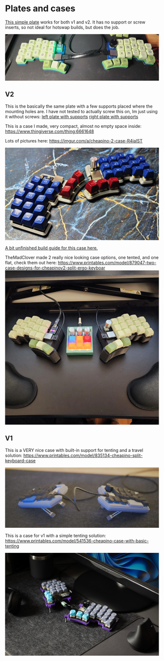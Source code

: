 Plates and cases
================

[This simple plate](../plates/plate.stl) works for both v1 and v2.
It has no support or screw inserts, so not ideal for hotswap
builds, but does the job.

![Case](../images/v1/v1_with_plate.jpg)

## V2

This is the basically the same plate with a few supports
placed where the mounting holes are. I have not tested to
actually screw this on, Im just using it without screws:
[left plate with supports](../plates/cheapino-plate-left.stl)
[right plate with supports](../plates/cheapino-plate-right.stl)

This is a case I made, very compact, almost no empty space inside:
https://www.thingiverse.com/thing:6661648

Lots of pictures here: https://imgur.com/a/cheapino-2-case-R4ialST

![Case](../images/cheapino-in-case-2.jpg)

[A bit unfinished build guide for this case here.](case_buildguide.md)

TheMadClover made 2 really nice looking case options, one tented,
and one flat, check them out here:
https://www.printables.com/model/879047-two-case-designs-for-cheapinov2-split-ergo-keyboar
![Case](images/cheapino_case.webp)

## V1

This is a VERY nice case with built-in support for tenting
and a travel solution:
https://www.printables.com/model/835134-cheapino-split-keyboard-case


![Case](../images/v1/case2.jpg)

This is a case for v1 with a simple tenting solution:
https://www.printables.com/model/541536-cheapino-case-with-basic-tenting


![Case](../images/v1/case.jpeg)
